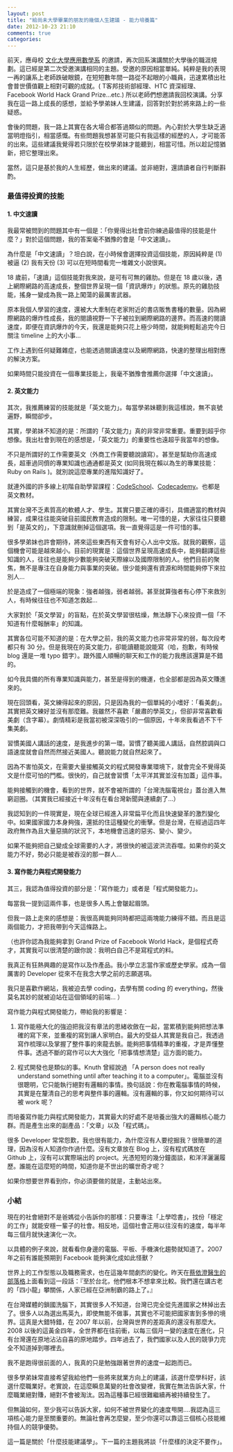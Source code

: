 ```yaml
---
layout: post
title: "給尚未大學畢業的朋友的幾個人生建議 - 能力培養篇"
date: 2012-10-23 21:10
comments: true
categories: 
---
```


前天，應母校 [文化大學應用數學系](http://www.sam.pccu.edu.tw) 的邀請，再次回系演講關於大學後的職涯規劃。這已經是第二次受邀演講相同的主題。受邀的原因相當單純。純粹是我的表現一再的讓系上老師跌破眼鏡，在短短數年間一路從不起眼的小職員，迅速累積出社會普世價值觀上相對可觀的成就。( T客邦技術部經理、HTC 資深經理、Facebook World Hack Grand Prize…etc.) 所以老師們想邀請我回校演講。分享我在這一路上成長的感想，並給予學弟妹人生建議，回答對於對於將來路上的一些疑惑。

會後的問題，我一路上其實在各大場合都答過類似的問題。內心對於大學生缺乏適當明燈指引，相當感慨。有些問題我想甚至可能只有我這樣的經歷的人，才可能答的出來。這些建議我覺得若只限於在校學弟妹才能聽到，相當可惜。所以趁記憶猶新，把它整理出來。

當然，這只是基於我的人生經歷，做出來的建議。並非絕對，還請讀者自行判斷斟酌。


### 最值得投資的技能

#### 1. 中文速讀

我最常被問到的問題其中有一個是：「你覺得出社會前你練過最值得的技能是什麼？」對於這個問題，我的答案毫不猶豫的會是「中文速讀」。

為什麼是「中文速讀」？坦白說，在小時候會選擇投資這個技能，原因純粹是 (1) 被逼 (2) 我有天份 (3) 可以在短時間看完一堆雜文小說很爽。

18 歲前，「速讀」這個技能對我來說，是可有可無的雞肋。但是在 18 歲以後，遇上網際網路的高速成長，整個世界呈現一個「資訊爆炸」的狀態。原先的雞肋技能，搖身一變成為我一路上闖蕩的最厲害武器。

原本我個人學習的速度，還被大大牽制在老家附近的書店販售書種的數量。因為網際網路的爆炸性成長，我的閱讀視野一下子被拉到網際網路的邊界。而高速的閱讀速度，即便在資訊爆炸的今天，我還是能夠只花上極少時間，就能夠輕鬆追完今日關注 timeline 上的大小事…

工作上遇到任何疑難雜症，也能透過閱讀速度以及網際網路，快速的整理出相對應的解決方案。

如果時間只能投資在一個專業技能上，我毫不猶豫會推薦你選擇「中文速讀」。


#### 2. 英文能力

其次，我推薦練習的技能就是「英文能力」。每當學弟妹聽到我這樣說，無不哀號遍野，瞬間卻步。

其實，學弟妹不知道的是：所謂的「英文能力」真的非常非常重要。重要到超乎你想像。我出社會到現在的感想是，「英文能力」的重要性也遠超乎我當年的想像。

不只是所謂好的工作需要英文（外商工作需要聽說讀寫）。甚至是幫助你高速成長，超車過同儕的專業知識也通通都是英文 (如同我現在賴以為生的專業技能： Ruby on Rails )。就別說這麼專業的進階知識好了。

就連外國的許多線上初階自助學習課程：[CodeSchool](http://codeschool.com)、[Codecademy](http://www.codecademy.com/)。也都是英文教材。

其實台灣不乏素質高的軟體人才、學生。其實只要正確的導引，具備適當的教材與練習，成果往往能突破目前國民教育造成的限制。唯一可惜的是，大家往往只要聽到「是英文的」，下意識就刪掉這個選項。我一直覺得這是一件可惜的事。

很多學弟妹也許會期待，將來這些東西有天會有好心人出中文版。就我的觀察，這個機會可能是越來越小。目前的現實是：這個世界呈現高速成長中，能夠翻譯這些知識的人，往往也是能夠少數能夠突破天際線以及國際限制的人。他們目前的聚焦，無不是專注在自身能力與事業的突破。很少能夠還有資源和時間能夠停下來拉別人…

於是造成了一個極端的現象：強者越強，弱者越弱。甚至就算強者有心停下來救別人，有時候往往也不知道怎救起...

大家對於「英文學習」的盲點，在於英文學習很枯燥，無法靜下心來投資一個「不知道有什麼報酬率」的知識。

其實各位可能不知道的是：在大學之前，我的英文能力也非常非常的弱，每次段考都只有 30 分。但是我現在的英文能力，卻能讀聽能說能寫（哈，抱歉，有時候 blog 還是一堆 typo 錯字）。跟外國人順暢的聊天和工作的能力我應該還算是不錯的。

如今我具備的所有專業知識與能力，甚至是得到的機運，也全部都是因為英文賺進來的。

現在回頭看，英文練得起來的原因，只是因為我的一個單純的小嗜好：「看美劇」。其實把英文練好並沒有那麼難。我雖然不喜歡「嚴肅的學英文」，但卻非常喜歡看美劇（含字幕）。劇情精彩是我當初被深深吸引的一個原因，十年來我看過不下千集美劇。

習慣美國人講話的速度，是我進步的第一環。習慣了聽美國人講話，自然腔調與口語速度就會自然而然接近美國人。聽說能力就自然起來了。

因為不害怕英文，在需要大量接觸英文的程式開發專業環境下，就會完全不覺得英文是什麼可怕的門檻。很快的，自己就會習慣「太平洋其實並沒有加蓋」這件事。

能夠接觸到的機會，看到的世界，就不會被所謂的「台灣洗腦電視台」蓋台進入無窮迴圈。（其實我已經接近十年沒有在看台灣新聞與連續劇了…）

我認知到的一件現實是，現在全球已經進入非常扁平化而且快速變革的激烈變化中。如果國家國力本身夠強，還抵的住這種變化的衝擊。但是台灣，在經過這四年政府無作為且大量惡搞的狀況下，本地機會迅速的惡劣、變小、變少。

如果不能夠把自己變成全球需要的人才，將很快的被這波洪流吞噬。如果你的英文能力不好，勢必只能是被吞沒的那一群人…


#### 3. 寫作能力與程式開發能力

其三，我認為值得投資的部分是：「寫作能力」或者是「程式開發能力」。

每當我一提到這兩件事，也是很多人馬上會皺起眉頭。

但我一路上走來的感想是：我很高興能夠同時都把這兩塊能力練得不錯。而且是這兩個能力，才把我帶到今天這條路上。

（也許你認為我能夠拿到 Grand Prize of Facebook World Hack，是個程式奇才，其實我可以很清楚的跟你說：我明白自己不是寫程式的料。

我真正有狂熱興趣的是寫作以及作產品。我小學立志當作家或歷史學家。成為一個厲害的 Developer 從來不在我念大學之前的志願選項。

我只是喜歡作網站，我被迫去學 coding，去學有關 coding 的 everything，然後莫名其妙的就被迫站在這個領域的前端…
）

寫作能力與程式開發能力，帶給我的影響是：

1. 寫作能極大化的強迫把我沒有章法的思緒收斂在一起，當累積到能夠把想法準確的寫下來，並重複的寫到讓人家明白。最大的受益人其實是我自己，我透過寫作梳理以及掌握了整件事的來龍去脈。能夠把事情精準的重複，才是弄懂整件事。透過不斷的寫作可以大大強化「把事情想清楚」這方面的能力。

2. 程式開發也是類似的事。Knuth 曾經說過 「A person does not really understand something until after teaching it to a computer」。電腦並沒有很聰明，它只能執行絕對有邏輯的事情。換句話說：你在教電腦事情的時候，其實是在釐清自己的思考與整件事的邏輯。沒有邏輯的事，你又如何期待可以被 work 呢？


而培養寫作能力與程式開發能力，其實最大的好處不是培養出強大的邏輯核心能力群。而是產生出來的副產品：「文章」以及「程式碼」。

很多 Developer 常常怨歎，我也很有能力，為什麼沒有人要挖掘我？很簡單的道理，因為沒有人知道你作過什麼。沒有文章放在 Blog 上，沒有程式碼放在 Github 上，沒有可以實際端出的 project。光憑短短的幾分鐘面談，和洋洋灑灑履歷。誰能在這麼短的時間，知道你是不世出的曠世奇才呢？

如果你想要世界看到你，你必須要做的就是，主動站出來。

### 小結

現在的社會絕對不是爸媽從小告訴你的那樣：只要專注「上學唸書」，找份「穩定的工作」就能安穩一輩子的社會。相反地，這個社會正用以往沒有的速度，每半年每三個月就快速演化一次。

以具體的例子來說，就看看你身邊的電腦、平板、手機演化趨勢就知道了。2007 年之前有誰能預期到 Facebook 能夠演化成如此怪獸？

世界上的工作型態以及職務需求，也在這幾年間劇烈的變化。昨天在[蔡依澄醫生的部落格](http://i-chentsai.blogspot.tw/2012/10/korea.html)上面看到這一段話：『至於台北，他們根本不想拿來比較。我們還在講古老的「四小龍」攀關係，人家已經在亞洲制霸的路上了。』

在台灣媒體的鎖國洗腦下，其實很多人不知道，台灣已完全從先進國家之林掉出去了。很多人以為選出馬英九，即使無能不做事，其實也不可能把國家害到多慘的境界。這真是大錯特錯，在 2007 年以前，台灣與世界的差距真的還沒有那麼大。2008 以後的這黃金四年，全世界都在往前衝，以每三個月一變的速度在進化，只有台灣還在原地沾沾自喜的原地踏步。四年過去了，我們國家以及人民的競爭力完全不知道掉到哪裡去。

我不是跑得很前面的人，我真的只是勉強跟著世界的速度一起跑而已。

很多學弟妹常直接希望我給他們一些將來就業方向上的建議，該選什麼學科好，該選什麼職業好。老實說，在這麼瞬息萬變的社會改變裡，我實在無法告訴大家，什麼職業絕對賺，絕對不會被淘汰。因為這種事已經很難繼續再被持續發生了。

但無論如何，至少我可以告訴大家，如何不被世界變化的速度甩開....我認為這三項核心能力是至關重要的。無論社會再怎麼變，至少你還可以靠這三個核心技能維持個人的競爭優勢。


這一篇是關於「什麼技能建議學」。下一篇的主題我將談「什麼樣的決定不要作」。



















